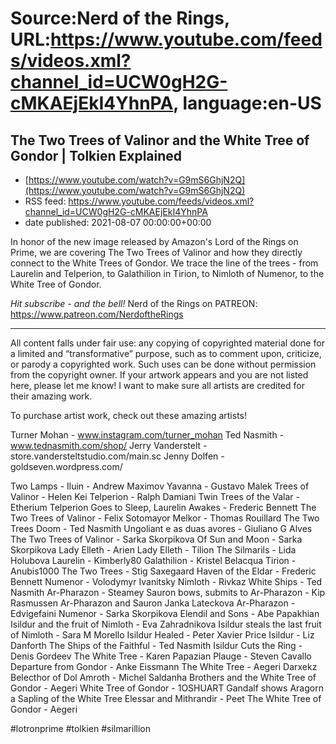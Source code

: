 # Source:Nerd of the Rings, URL:https://www.youtube.com/feeds/videos.xml?channel_id=UCW0gH2G-cMKAEjEkI4YhnPA, language:en-US

## The Two Trees of Valinor and the White Tree of Gondor | Tolkien Explained
 - [https://www.youtube.com/watch?v=G9mS6GhjN2Q](https://www.youtube.com/watch?v=G9mS6GhjN2Q)
 - RSS feed: https://www.youtube.com/feeds/videos.xml?channel_id=UCW0gH2G-cMKAEjEkI4YhnPA
 - date published: 2021-08-07 00:00:00+00:00

In honor of the new image released by Amazon's Lord of the Rings on Prime, we are covering The Two Trees of Valinor and how they directly connect to the White Trees of Gondor. We trace the line of the trees - from Laurelin and Telperion, to Galathilion in Tirion, to Nimloth of Numenor, to the White Tree of Gondor.

*Hit subscribe - and the bell!* 
Nerd of the Rings on PATREON: https://www.patreon.com/NerdoftheRings

-------------- 
All content falls under fair use: any copying of copyrighted material done for a limited and “transformative” purpose, such as to comment upon, criticize, or parody a copyrighted work. Such uses can be done without permission from the copyright owner.   If your artwork appears and you are not listed here, please let me know! I want to make sure all artists are credited for their amazing work.

To purchase artist work, check out these amazing artists!

Turner Mohan - www.instagram.com/turner_mohan
Ted Nasmith - www.tednasmith.com/shop/
Jerry Vanderstelt - store.vandersteltstudio.com/main.sc
Jenny Dolfen - goldseven.wordpress.com/

Two Lamps - Iluin - Andrew Maximov
Yavanna - Gustavo Malek
Trees of Valinor - Helen Kei
Telperion - Ralph Damiani
Twin Trees of the Valar - Etherium
Telperion Goes to Sleep, Laurelin Awakes - Frederic Bennett
The Two Trees of Valinor - Felix Sotomayor
Melkor - Thomas Rouillard
The Two Trees Doom - Ted Nasmith
Ungoliant e as duas avores - Giuliano G Alves
The Two Trees of Valinor - Sarka Skorpikova
Of Sun and Moon - Sarka Skorpikova
Lady Elleth - Arien
Lady Elleth - Tilion
The Silmarils - Lida Holubova
Laurelin - Kimberly80
Galathilion - Kristel Belacqua
Tirion - Anubis1000
The Two Trees - Stig Saxegaard
Haven of the Eldar - Frederic Bennett
Numenor - Volodymyr Ivanitsky
Nimloth - Rivkaz
White Ships - Ted Nasmith
Ar-Pharazon - Steamey
Sauron bows, submits to Ar-Pharazon - Kip Rasmussen
Ar-Pharazon and Sauron  Janka Lateckova
Ar-Pharazon - Edvigefaini
Numenor - Sarka Skorpikova
Elendil and Sons - Abe Papakhian
Isildur and the fruit of Nimloth - Eva Zahradnikova
Isildur steals the last fruit of Nimloth - Sara M Morello
Isildur Healed - Peter Xavier Price
Isildur - Liz Danforth
The Ships of the Faithful - Ted Nasmith
Isildur Cuts the Ring - Denis Gordeev
The White Tree - Karen Papazian
Plauge - Steven Cavallo
Departure from Gondor - Anke Eissmann
The White Tree - Aegeri Darxekz
Belecthor of Dol Amroth - Michel Saldanha
Brothers and the White Tree of Gondor - Aegeri
White Tree of Gondor - 1OSHUART
Gandalf shows Aragorn a Sapling of the White Tree
Elessar and Mithrandir - Peet
The White Tree of Gondor - Aegeri

#lotronprime #tolkien #silmarillion

